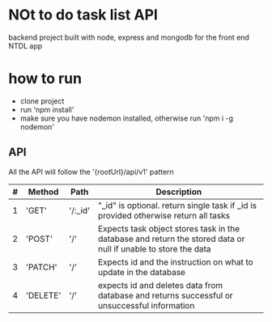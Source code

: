 # NOt to do task list API

backend project built with node, express and mongodb for the front end NTDL app

# how to run

- clone project
- run 'npm install'
- make sure you have nodemon installed, otherwise run 'npm i -g nodemon'

## API

All the API will follow the '{rootUrl}/api/v1' pattern

| #   | Method   | Path     | Description                                                                                                    |
| --- | -------- | -------- | -------------------------------------------------------------------------------------------------------------- |
| 1   | 'GET'    | '/:\_id' | "\_id" is optional. return single task if \_id is provided otherwise return all tasks                          |
| 2   | 'POST'   | '/'      | Expects task object stores task in the database and return the stored data or null if unable to store the data |
| 3   | 'PATCH'  | '/'      | Expects id and the instruction on what to update in the database                                               |
| 4   | 'DELETE' | '/'      | expects id and deletes data from database and returns successful or unsuccessful information                   |
